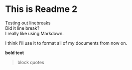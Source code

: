 # This is Readme 2

Testing out linebreaks  
Did it line break?  
I really like using Markdown.

I think I'll use it to format all of my documents from now on.

**bold text**

> block quotes
